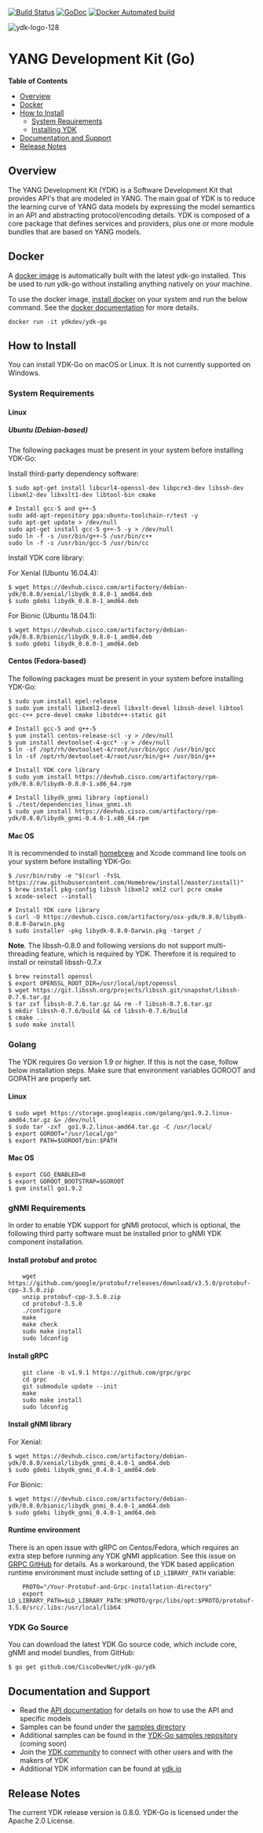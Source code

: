 [![Build Status](https://travis-ci.org/CiscoDevNet/ydk-go.svg?branch=master)](https://travis-ci.org/CiscoDevNet/ydk-go)
[![GoDoc](https://godoc.org/github.com/CiscoDevNet/ydk-go?status.svg)](https://godoc.org/github.com/CiscoDevNet/ydk-go)
[![Docker Automated build](https://img.shields.io/docker/automated/jrottenberg/ffmpeg.svg)](https://hub.docker.com/r/ydkdev/ydk-go/)

![ydk-logo-128](https://cloud.githubusercontent.com/assets/16885441/24175899/2010f51e-0e56-11e7-8fb7-30a9f70fbb86.png)

# YANG Development Kit (Go)

<!-- START doctoc generated TOC please keep comment here to allow auto update -->
<!-- DON'T EDIT THIS SECTION, INSTEAD RE-RUN doctoc TO UPDATE -->
**Table of Contents**

- [Overview](#overview)
- [Docker](#docker)
- [How to Install](#how-to-install)
  - [System Requirements](#system-requirements)
  - [Installing YDK](#installing-ydk)
- [Documentation and Support](#documentation-and-support)
- [Release Notes](#release-notes)

<!-- END doctoc generated TOC please keep comment here to allow auto update -->

## Overview

The YANG Development Kit (YDK) is a Software Development Kit that provides API's that are modeled in YANG. The main goal of YDK is to reduce the learning curve of YANG data models by expressing the model semantics in an API and abstracting protocol/encoding details.  YDK is composed of a core package that defines services and providers, plus one or more module bundles that are based on YANG models.  

## Docker
A [docker image](https://docs.docker.com/engine/reference/run/) is automatically built with the latest ydk-go installed. This be used to run ydk-go without installing anything natively on your machine.

To use the docker image, [install docker](https://docs.docker.com/install/) on your system and run the below command. See the [docker documentation](https://docs.docker.com/engine/reference/run/) for more details.

```
docker run -it ydkdev/ydk-go
```

## How to Install

You can install YDK-Go on macOS or Linux.  It is not currently supported on Windows.

### System Requirements
#### Linux
##### Ubuntu (Debian-based)

The following packages must be present in your system before installing YDK-Go:

Install third-party dependency software:

```
$ sudo apt-get install libcurl4-openssl-dev libpcre3-dev libssh-dev libxml2-dev libxslt1-dev libtool-bin cmake

# Install gcc-5 and g++-5
sudo add-apt-repository ppa:ubuntu-toolchain-r/test -y
sudo apt-get update > /dev/null
sudo apt-get install gcc-5 g++-5 -y > /dev/null
sudo ln -f -s /usr/bin/g++-5 /usr/bin/c++
sudo ln -f -s /usr/bin/gcc-5 /usr/bin/cc
```

Install YDK core library:

For Xenial (Ubuntu 16.04.4):

```
$ wget https://devhub.cisco.com/artifactory/debian-ydk/0.8.0/xenial/libydk_0.8.0-1_amd64.deb
$ sudo gdebi libydk_0.8.0-1_amd64.deb
```

For Bionic (Ubuntu 18.04.1):

```
$ wget https://devhub.cisco.com/artifactory/debian-ydk/0.8.0/bionic/libydk_0.8.0-1_amd64.deb
$ sudo gdebi libydk_0.8.0-1_amd64.deb
```

#### Centos (Fedora-based)

The following packages must be present in your system before installing YDK-Go:

```
$ sudo yum install epel-release
$ sudo yum install libxml2-devel libxslt-devel libssh-devel libtool gcc-c++ pcre-devel cmake libstdc++-static git

# Install gcc-5 and g++-5
$ yum install centos-release-scl -y > /dev/null
$ yum install devtoolset-4-gcc* -y > /dev/null
$ ln -sf /opt/rh/devtoolset-4/root/usr/bin/gcc /usr/bin/gcc
$ ln -sf /opt/rh/devtoolset-4/root/usr/bin/g++ /usr/bin/g++

# Install YDK core library
$ sudo yum install https://devhub.cisco.com/artifactory/rpm-ydk/0.8.0/libydk-0.8.0-1.x86_64.rpm

# Install libydk_gnmi library (optional)
$ ./test/dependencies_linux_gnmi.sh
$ sudo yum install https://devhub.cisco.com/artifactory/rpm-ydk/0.8.0/libydk_gnmi-0.4.0-1.x86_64.rpm
```

#### Mac OS

It is recommended to install [homebrew](http://brew.sh) and Xcode command line tools on your system before installing YDK-Go:

```
$ /usr/bin/ruby -e "$(curl -fsSL https://raw.githubusercontent.com/Homebrew/install/master/install)"
$ brew install pkg-config libssh libxml2 xml2 curl pcre cmake
$ xcode-select --install

# Install YDK core library
$ curl -O https://devhub.cisco.com/artifactory/osx-ydk/0.8.0/libydk-0.8.0-Darwin.pkg
$ sudo installer -pkg libydk-0.8.0-Darwin.pkg -target /
```

**Note**. The libssh-0.8.0 and following versions do not support multi-threading feature, which is required by YDK. Therefore it is required to install or reinstall libssh-0.7.x

```
$ brew reinstall openssl
$ export OPENSSL_ROOT_DIR=/usr/local/opt/openssl
$ wget https://git.libssh.org/projects/libssh.git/snapshot/libssh-0.7.6.tar.gz
$ tar zxf libssh-0.7.6.tar.gz && rm -f libssh-0.7.6.tar.gz
$ mkdir libssh-0.7.6/build && cd libssh-0.7.6/build
$ cmake ..
$ sudo make install
```

### Golang

The YDK requires Go version 1.9 or higher. If this is not the case, follow below installation steps. Make sure that environment variables GOROOT and GOPATH are properly set.

#### Linux

```
$ sudo wget https://storage.googleapis.com/golang/go1.9.2.linux-amd64.tar.gz &> /dev/null
$ sudo tar -zxf  go1.9.2.linux-amd64.tar.gz -C /usr/local/
$ export GOROOT="/usr/local/go"
$ export PATH=$GOROOT/bin:$PATH
```

#### Mac OS

```
$ export CGO_ENABLED=0
$ export GOROOT_BOOTSTRAP=$GOROOT
$ gvm install go1.9.2
```

### gNMI Requirements

In order to enable YDK support for gNMI protocol, which is optional, the following third party software must be installed prior to gNMI YDK component installation.

#### Install protobuf and protoc

```
    wget https://github.com/google/protobuf/releases/download/v3.5.0/protobuf-cpp-3.5.0.zip
    unzip protobuf-cpp-3.5.0.zip
    cd protobuf-3.5.0
    ./configure
    make
    make check
    sudo make install
    sudo ldconfig
```

#### Install gRPC

```
    git clone -b v1.9.1 https://github.com/grpc/grpc
    cd grpc
    git submodule update --init
    make
    sudo make install
    sudo ldconfig
```

#### Install gNMI library

For Xenial:

```
$ wget https://devhub.cisco.com/artifactory/debian-ydk/0.8.0/xenial/libydk_gnmi_0.4.0-1_amd64.deb
$ sudo gdebi libydk_gnmi_0.4.0-1_amd64.deb
```

For Bionic:

```
$ wget https://devhub.cisco.com/artifactory/debian-ydk/0.8.0/bionic/libydk_gnmi_0.4.0-1_amd64.deb
$ sudo gdebi libydk_gnmi_0.4.0-1_amd64.deb
```

#### Runtime environment

There is an open issue with gRPC on Centos/Fedora, which requires an extra step before running any YDK gNMI application. 
See this issue on [GRPC GitHub](https://github.com/grpc/grpc/issues/10942#issuecomment-312565041) for details. 
As a workaround, the YDK based application runtime environment must include setting of `LD_LIBRARY_PATH` variable:

```
    PROTO="/Your-Protobuf-and-Grpc-installation-directory"
    export LD_LIBRARY_PATH=$LD_LIBRARY_PATH:$PROTO/grpc/libs/opt:$PROTO/protobuf-3.5.0/src/.libs:/usr/local/lib64
```

### YDK Go Source

You can download the latest YDK Go source code, which include core, gNMI and model bundles, from GitHub:

```
$ go get github.com/CiscoDevNet/ydk-go/ydk
```

## Documentation and Support
- Read the [API documentation](http://ydk.cisco.com/go/docs) for details on how to use the API and specific models
- Samples can be found under the [samples directory](https://github.com/CiscoDevNet/ydk-go/tree/master/samples)
- Additional samples can be found in the [YDK-Go samples repository](https://github.com/CiscoDevNet/ydk-go-samples) (coming soon)
- Join the [YDK community](https://communities.cisco.com/community/developer/ydk) to connect with other users and with the makers of YDK
- Additional YDK information can be found at [ydk.io](http://ydk.io)

## Release Notes


The current YDK release version is 0.8.0. YDK-Go is licensed under the Apache 2.0 License.
